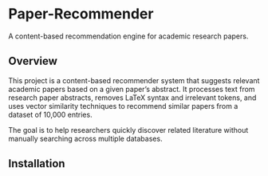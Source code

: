 # Paper-Recommender
A content-based recommendation engine for academic research papers.

## Overview

This project is a content-based recommender system that suggests relevant academic papers based on a given paper’s abstract.
It processes text from research paper abstracts, removes LaTeX syntax and irrelevant tokens, and uses vector similarity techniques to recommend similar papers from a dataset of 10,000 entries.

The goal is to help researchers quickly discover related literature without manually searching across multiple databases.

## Installation

